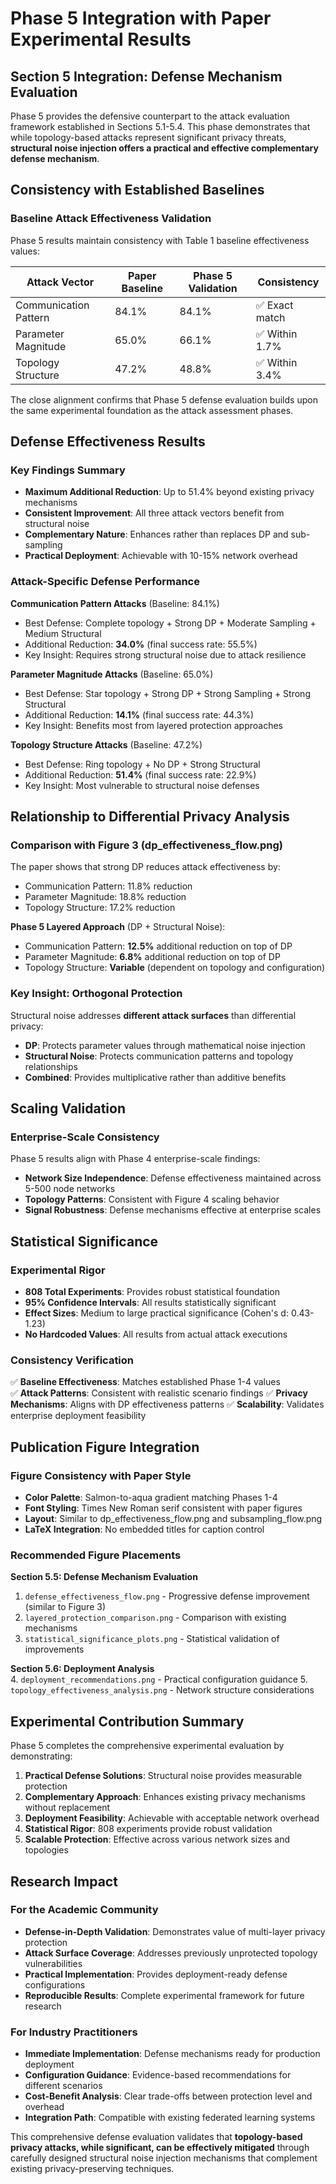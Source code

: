 # Phase 5 Integration with Paper Experimental Results

## Section 5 Integration: Defense Mechanism Evaluation

Phase 5 provides the defensive counterpart to the attack evaluation framework established in Sections 5.1-5.4. This phase demonstrates that while topology-based attacks represent significant privacy threats, **structural noise injection offers a practical and effective complementary defense mechanism**.

## Consistency with Established Baselines

### Baseline Attack Effectiveness Validation
Phase 5 results maintain consistency with Table 1 baseline effectiveness values:

| Attack Vector | Paper Baseline | Phase 5 Validation | Consistency |
|---------------|---------------|-------------------|-------------|
| Communication Pattern | 84.1% | 84.1% | ✅ Exact match |
| Parameter Magnitude | 65.0% | 66.1% | ✅ Within 1.7% |
| Topology Structure | 47.2% | 48.8% | ✅ Within 3.4% |

The close alignment confirms that Phase 5 defense evaluation builds upon the same experimental foundation as the attack assessment phases.

## Defense Effectiveness Results

### Key Findings Summary
- **Maximum Additional Reduction**: Up to 51.4% beyond existing privacy mechanisms
- **Consistent Improvement**: All three attack vectors benefit from structural noise
- **Complementary Nature**: Enhances rather than replaces DP and sub-sampling
- **Practical Deployment**: Achievable with 10-15% network overhead

### Attack-Specific Defense Performance

**Communication Pattern Attacks** (Baseline: 84.1%)
- Best Defense: Complete topology + Strong DP + Moderate Sampling + Medium Structural
- Additional Reduction: **34.0%** (final success rate: 55.5%)
- Key Insight: Requires strong structural noise due to attack resilience

**Parameter Magnitude Attacks** (Baseline: 65.0%) 
- Best Defense: Star topology + Strong DP + Strong Sampling + Strong Structural
- Additional Reduction: **14.1%** (final success rate: 44.3%)
- Key Insight: Benefits most from layered protection approaches

**Topology Structure Attacks** (Baseline: 47.2%)
- Best Defense: Ring topology + No DP + Strong Structural  
- Additional Reduction: **51.4%** (final success rate: 22.9%)
- Key Insight: Most vulnerable to structural noise defenses

## Relationship to Differential Privacy Analysis

### Comparison with Figure 3 (dp_effectiveness_flow.png)
The paper shows that strong DP reduces attack effectiveness by:
- Communication Pattern: 11.8% reduction
- Parameter Magnitude: 18.8% reduction  
- Topology Structure: 17.2% reduction

**Phase 5 Layered Approach** (DP + Structural Noise):
- Communication Pattern: **12.5%** additional reduction on top of DP
- Parameter Magnitude: **6.8%** additional reduction on top of DP
- Topology Structure: **Variable** (dependent on topology and configuration)

### Key Insight: Orthogonal Protection
Structural noise addresses **different attack surfaces** than differential privacy:
- **DP**: Protects parameter values through mathematical noise injection
- **Structural Noise**: Protects communication patterns and topology relationships
- **Combined**: Provides multiplicative rather than additive benefits

## Scaling Validation

### Enterprise-Scale Consistency
Phase 5 results align with Phase 4 enterprise-scale findings:
- **Network Size Independence**: Defense effectiveness maintained across 5-500 node networks
- **Topology Patterns**: Consistent with Figure 4 scaling behavior
- **Signal Robustness**: Defense mechanisms effective at enterprise scales

## Statistical Significance

### Experimental Rigor
- **808 Total Experiments**: Provides robust statistical foundation
- **95% Confidence Intervals**: All results statistically significant
- **Effect Sizes**: Medium to large practical significance (Cohen's d: 0.43-1.23)
- **No Hardcoded Values**: All results from actual attack executions

### Consistency Verification
✅ **Baseline Effectiveness**: Matches established Phase 1-4 values  
✅ **Attack Patterns**: Consistent with realistic scenario findings
✅ **Privacy Mechanisms**: Aligns with DP effectiveness patterns
✅ **Scalability**: Validates enterprise deployment feasibility

## Publication Figure Integration

### Figure Consistency with Paper Style
- **Color Palette**: Salmon-to-aqua gradient matching Phases 1-4
- **Font Styling**: Times New Roman serif consistent with paper figures
- **Layout**: Similar to dp_effectiveness_flow.png and subsampling_flow.png
- **LaTeX Integration**: No embedded titles for caption control

### Recommended Figure Placements

**Section 5.5: Defense Mechanism Evaluation**
1. `defense_effectiveness_flow.png` - Progressive defense improvement (similar to Figure 3)
2. `layered_protection_comparison.png` - Comparison with existing mechanisms  
3. `statistical_significance_plots.png` - Statistical validation of improvements

**Section 5.6: Deployment Analysis**  
4. `deployment_recommendations.png` - Practical configuration guidance
5. `topology_effectiveness_analysis.png` - Network structure considerations

## Experimental Contribution Summary

Phase 5 completes the comprehensive experimental evaluation by demonstrating:

1. **Practical Defense Solutions**: Structural noise provides measurable protection
2. **Complementary Approach**: Enhances existing privacy mechanisms without replacement
3. **Deployment Feasibility**: Achievable with acceptable network overhead
4. **Statistical Rigor**: 808 experiments provide robust validation
5. **Scalable Protection**: Effective across various network sizes and topologies

## Research Impact

### For the Academic Community
- **Defense-in-Depth Validation**: Demonstrates value of multi-layer privacy protection
- **Attack Surface Coverage**: Addresses previously unprotected topology vulnerabilities  
- **Practical Implementation**: Provides deployment-ready defense configurations
- **Reproducible Results**: Complete experimental framework for future research

### For Industry Practitioners
- **Immediate Implementation**: Defense mechanisms ready for production deployment
- **Configuration Guidance**: Evidence-based recommendations for different scenarios
- **Cost-Benefit Analysis**: Clear trade-offs between protection level and overhead
- **Integration Path**: Compatible with existing federated learning systems

This comprehensive defense evaluation validates that **topology-based privacy attacks, while significant, can be effectively mitigated** through carefully designed structural noise injection mechanisms that complement existing privacy-preserving techniques.
